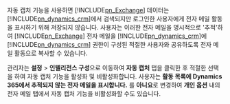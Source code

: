 자동 캡처 기능을 사용하면 [!INCLUDE[pn_Exchange](pn-exchange.md)] 데이터는 [!INCLUDE[pn_dynamics_crm](pn-dynamics-crm.md)]에서 검색되지만 로그인한 사용자에게 전자 메일 활동을 표시하기 위해 저장되지 않습니다. 사용자는 이러한 전자 메일을 명시적으로 '추적'하여 [!INCLUDE[pn_Exchange](pn-exchange.md)] 전자 메일을 [!INCLUDE[pn_dynamics_crm](pn-dynamics-crm.md)]에 [!INCLUDE[pn_dynamics_crm](pn-dynamics-crm.md)] 권한이 구성된 적절한 사용자와 공유하도록 전자 메일 활동으로 복사할 수 있습니다.  
  
 관리자는 **설정** > **인텔리전스 구성**으로 이동하여 **자동 캡처** 탭을 클릭한 후 적절한 선택을 하여 자동 캡처 기능을 활성화 및 비활성화합니다. 사용자는 **활동 목록에 Dynamics 365에서 추적되지 않는 전자 메일을 표시합니다.** 를 **아니요**로 변경하여 **개인 옵션** 내의 전자 메일 탭에서 자동 캡처 기능을 비활성화할 수도 있습니다.